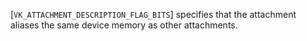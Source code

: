 [`VK_ATTACHMENT_DESCRIPTION_FLAG_BITS`] specifies that the
attachment aliases the same device memory as other attachments.